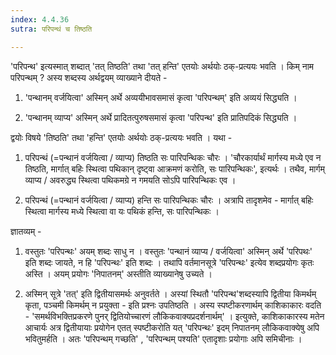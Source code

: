 ```yaml
---
index: 4.4.36
sutra: परिपन्थं च तिष्ठति

---
```

'परिपन्थ' इत्यस्मात् शब्दात् 'तत् तिष्ठति' तथा 'तत् हन्ति' एतयोः अर्थयोः ठक्-प्रत्ययः भवति । किम् नाम परिपन्थम् ? अस्य शब्दस्य अर्थद्वयम् व्याख्याने दीयते -



1.  'पन्थानम् वर्जयित्वा' अस्मिन् अर्थे  अव्ययीभावसमासं कृत्वा 'परिपन्थम्' इति अव्ययं सिद्ध्यति । 

2.  'पन्थानम् व्याप्य' अस्मिन् अर्थे प्रादितत्पुरुषसमासं कृत्वा 'परिपन्थ' इति प्रातिपदिकं सिद्ध्यति । 



द्वयोः विषये 'तिष्ठति' तथा 'हन्ति' एतयोः अर्थयोः ठक्-प्रत्ययः भवति । यथा -



1. परिपन्थं (=पन्थानं वर्जयित्वा / व्याप्य)  तिष्ठति सः पारिपन्थिकः चौरः  । 'चौरकार्यार्थं मार्गस्य मध्ये एव न तिष्ठति, मार्गात् बहिः स्थित्वा पथिकान् दृष्ट्वा आक्रमणं करोति,  सः पारिपन्थिकः',  इत्यर्थः । तथैव, मार्गम् व्याप्य / अवरुद्ध्य स्थित्वा पथिकमग्रे न गमयति सोऽपि पारिपन्थिकः एव ।

                                

2. परिपन्थं  (=पन्थानं वर्जयित्वा / व्याप्य)  हन्ति सः पारिपन्थिकः चौरः । अत्रापि तादृशमेव - मार्गात् बहिः स्थित्वा मार्गस्य मध्ये स्थित्वा वा यः पथिकं हन्ति, सः पारिपन्थिकः ।



ज्ञातव्यम् -  

1. वस्तुतः 'परिपन्थः' अयम् शब्दः साधु न । वस्तुतः  'पन्थानं व्याप्य / वर्जयित्वा' अस्मिन् अर्थे 'परिपथः' इति शब्दः जायते, न हि 'परिपन्थः' इति शब्दः । तथापि वर्तमानसूत्रे 'परिपन्थः' इत्येव शब्दप्रयोगः कृतः अस्ति । अयम् प्रयोगः 'निपातनम्' अस्तीति व्याख्यानेषु उच्यते । 

2. अस्मिन् सूत्रे 'तत्' इति द्वितीयासमर्थः अनुवर्तते । अस्यां स्थितौ 'परिपन्थ'शब्दस्यापि द्वितीया किमर्थम् कृता, पञ्चमी किमर्थम् न प्रयुक्ता - इति प्रश्नः उपतिष्ठति । अस्य स्पष्टीकरणार्थम् काशिकाकारः वदति - 'समर्थविभक्तिप्रकरणे पुनर् द्वितियोच्चारणं लौकिकवाक्यप्रदर्शनार्थम्' । इत्युक्ते, काशिकाकारस्य मतेन आचार्यः अत्र द्वितीयायाः प्रयोगेन एतत् स्पष्टीकरोति यत् 'परिपन्थः' इदम् निपातनम् लौकिकवाक्येषु अपि भवितुमर्हति । अतः 'परिपन्थम् गच्छति' , 'परिपन्थम् पश्यति' एतादृशाः प्रयोगाः अपि समिचीनाः ।